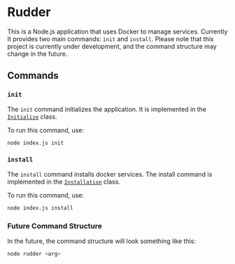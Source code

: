 # Rudder

This is a Node.js application that uses Docker to manage services. Currently It provides two main commands: `init` and `install`. Please note that this project is currently under development, and the command structure may change in the future.

## Commands

### `init`

The `init` command initializes the application. It is implemented in the [`Initialize`](src/commands/Initialize.js) class.

To run this command, use:

```sh
node index.js init
```

### `install`
The `install` command installs docker services. The install command is implemented in the [`Installation`](src/commands/Installation.js) class.

To run this command, use:

```sh
node index.js install
```

### Future Command Structure
In the future, the command structure will look something like this:

```sh
node rudder <arg>
```